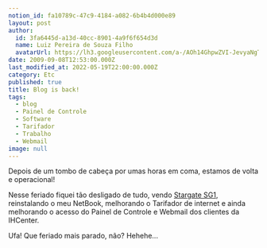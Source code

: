 ```yaml
---
notion_id: fa10789c-47c9-4184-a082-6b4b4d000e89
layout: post
author:
  id: 3fa6445d-a13d-40cc-8901-4a9f6f654d3d
  name: Luiz Pereira de Souza Filho
  avatarUrl: https://lh3.googleusercontent.com/a-/AOh14GhpwZVI-JevyaNgTdlrOT6YN20cI6V9Kxtq38Ij8AQ=s100
date: 2009-09-08T12:53:00.000Z
last_modified_at: 2022-05-19T22:00:00.000Z
category: Etc
published: true
title: Blog is back!
tags:
  - blog
  - Painel de Controle
  - Software
  - Tarifador
  - Trabalho
  - Webmail
image: null
---
```


Depois de um tombo de cabeça por umas horas em coma, estamos de volta e operacional!

Nesse feriado fiquei tão desligado de tudo, vendo [Stargate SG1](https://pt.wikipedia.org/wiki/Stargate_SG-1), reinstalando o meu NetBook, melhorando o Tarifador de internet e ainda melhorando o acesso do Painel de Controle e Webmail dos clientes da IHCenter.

Ufa! Que feriado mais parado, não? Hehehe...

